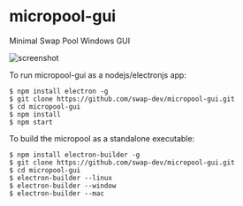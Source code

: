 # micropool-gui
Minimal Swap Pool Windows GUI

![screenshot](https://cdn.discordapp.com/attachments/541411408953344002/568984595505086475/Capture7.PNG)

To run micropool-gui as a nodejs/electronjs app:

    $ npm install electron -g
    $ git clone https://github.com/swap-dev/micropool-gui.git
    $ cd micropool-gui
    $ npm install
    $ npm start

To build the micropool as a standalone executable:

    $ npm install electron-builder -g
    $ git clone https://github.com/swap-dev/micropool-gui.git
    $ cd micropool-gui
    $ electron-builder --linux
    $ electron-builder --window
    $ electron-builder --mac
